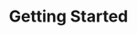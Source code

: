 ---
title: Getting Started
position_number: 1
parameters:
  - name:
    content:
content_markdown: |-
  Welcome to the Vehichaul API Docs

  This API document is designed for those interested in developing for our platform.

  These API Docs are still under development and will evolve.

left_code_blocks:
  - code_block:
    title:
    language:
right_code_blocks:
  - code_block:
    title:
    language:
---